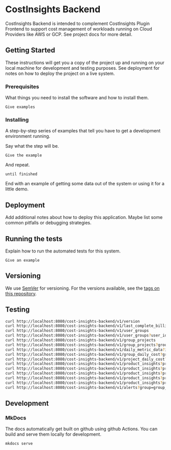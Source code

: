 # CostInsights Backend

CostInsights Backend is intended to complement CostInsights Plugin Frontend to support 
cost management of workloads running on Cloud Providers like AWS or GCP.
See project docs for more detail.

## Getting Started

These instructions will get you a copy of the project up and running on your local machine 
for development and testing purposes. See deployment for notes on how to deploy the project on a live system.

### Prerequisites

What things you need to install the software and how to install them.

```
Give examples
```

### Installing

A step-by-step series of examples that tell you have to get a development environment running.

Say what the step will be.

```
Give the example
```

And repeat.

```
until finished
```

End with an example of getting some data out of the system or using it for a little demo.



## Deployment

Add additional notes about how to deploy this application. Maybe list some common pitfalls or debugging strategies.

## Running the tests

Explain how to run the automated tests for this system.

```
Give an example
```

## Versioning

We use [SemVer](http://semver.org/) for versioning. For the versions available, 
see the [tags on this repository](https://github.com/seizadi/cost-insights-backend/tags).

## Testing

```bash
curl http://localhost:8080/cost-insights-backend/v1/version
curl http://localhost:8080/cost-insights-backend/v1/last_complete_billing_date
curl http://localhost:8080/cost-insights-backend/v1/user_groups
curl http://localhost:8080/cost-insights-backend/v1/user_groups?user_id=some_id
curl http://localhost:8080/cost-insights-backend/v1/group_projects
curl http://localhost:8080/cost-insights-backend/v1/group_projects?group=group_id
curl http://localhost:8080/cost-insights-backend/v1/daily_metric_data?intervals="R2/P30D/2020-09-01"
curl http://localhost:8080/cost-insights-backend/v1/group_daily_cost?group=group_id&intervals="R2/P30D/2021-06-01"
curl http://localhost:8080/cost-insights-backend/v1/project_daily_cost?project=project-a&intervals="R2/P30D/2020-09-01"
curl http://localhost:8080/cost-insights-backend/v1/product_insights?product=computeEngine&intervals="R2/P30D/2020-09-01"
curl http://localhost:8080/cost-insights-backend/v1/product_insights?product=cloudDataflow&intervals="R2/P30D/2020-09-01"
curl http://localhost:8080/cost-insights-backend/v1/product_insights?product=cloudStorage&intervals="R2/P30D/2020-09-01"
curl http://localhost:8080/cost-insights-backend/v1/product_insights?product=bigQuery&intervals="R2/P30D/2020-09-01"
curl http://localhost:8080/cost-insights-backend/v1/product_insights?product=events&intervals="R2/P30D/2020-09-01"
curl http://localhost:8080/cost-insights-backend/v1/alerts?group=group_id
```

## Development

### MkDocs
The docs automatically get built on github using github Actions.
You can build and serve them locally for development.
```bash
mkdocs serve
```
